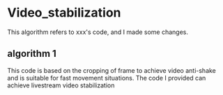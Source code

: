 # Video_stabilization

This algorithm refers to xxx's code, and I made some changes. 
## algorithm 1
This code is based on the cropping of frame to achieve video anti-shake and is suitable for fast movement situations.
The code I provided can achieve livestream video stabilization